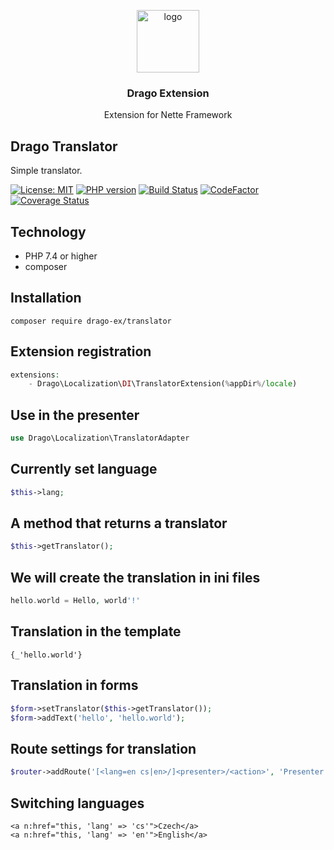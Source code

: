 <p align="center">
  <img src="https://avatars0.githubusercontent.com/u/11717487?s=400&u=40ecb522587ebbcfe67801ccb6f11497b259f84b&v=4" width="100" alt="logo">
</p>

<h3 align="center">Drago Extension</h3>
<p align="center">Extension for Nette Framework</p>

## Drago Translator
Simple translator.

[![License: MIT](https://img.shields.io/badge/License-MIT-yellow.svg)](https://raw.githubusercontent.com/drago-ex/translator/master/license.md)
[![PHP version](https://badge.fury.io/ph/drago-ex%2Ftranslator.svg)](https://badge.fury.io/ph/drago-ex%2Ftranslator)
[![Build Status](https://travis-ci.org/drago-ex/translator.svg?branch=master)](https://travis-ci.org/drago-ex/translator)
[![CodeFactor](https://www.codefactor.io/repository/github/drago-ex/translator/badge)](https://www.codefactor.io/repository/github/drago-ex/translator)
[![Coverage Status](https://coveralls.io/repos/github/drago-ex/translator/badge.svg?branch=master)](https://coveralls.io/github/drago-ex/translator?branch=master)

## Technology
- PHP 7.4 or higher
- composer

## Installation
```
composer require drago-ex/translator
```

## Extension registration
```php
extensions:
	- Drago\Localization\DI\TranslatorExtension(%appDir%/locale)
```

## Use in the presenter
```php
use Drago\Localization\TranslatorAdapter
```

## Currently set language
```php
$this->lang;
```

## A method that returns a translator
```php
$this->getTranslator();
```

## We will create the translation in ini files
```php
hello.world = Hello, world'!'
```

## Translation in the template
```latte
{_'hello.world'}
```

## Translation in forms
```php
$form->setTranslator($this->getTranslator());
$form->addText('hello', 'hello.world');
```

## Route settings for translation
```php
$router->addRoute('[<lang=en cs|en>/]<presenter>/<action>', 'Presenter:action');
```

## Switching languages
```latte
<a n:href="this, 'lang' => 'cs'">Czech</a>
<a n:href="this, 'lang' => 'en'">English</a>
```
